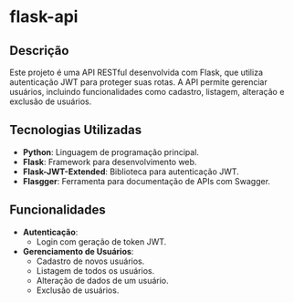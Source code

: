 # flask-api

## Descrição

Este projeto é uma API RESTful desenvolvida com Flask, que utiliza autenticação JWT para proteger suas rotas. A API
permite gerenciar usuários, incluindo funcionalidades como cadastro, listagem, alteração e exclusão de usuários.

## Tecnologias Utilizadas

- **Python**: Linguagem de programação principal.
- **Flask**: Framework para desenvolvimento web.
- **Flask-JWT-Extended**: Biblioteca para autenticação JWT.
- **Flasgger**: Ferramenta para documentação de APIs com Swagger.

## Funcionalidades

- **Autenticação**:
    - Login com geração de token JWT.
- **Gerenciamento de Usuários**:
    - Cadastro de novos usuários.
    - Listagem de todos os usuários.
    - Alteração de dados de um usuário.
    - Exclusão de usuários.